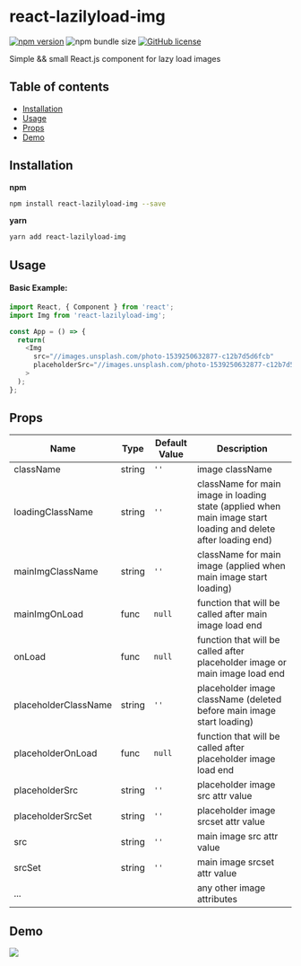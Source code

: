 # react-lazilyload-img

[![npm version](https://img.shields.io/npm/v/react-lazilyload-img.svg?style=flat)](https://www.npmjs.com/package/react-lazilyload-img)
![npm bundle size](https://img.shields.io/bundlephobia/minzip/react-lazilyload-img?label=size)
[![GitHub license](https://img.shields.io/badge/license-MIT-blue.svg)](https://github.com/vadymshymko/react-lazilyload-img/blob/master/LICENSE)

Simple && small React.js component for lazy load images

## Table of contents
- [Installation](#installation)
- [Usage](#usage)
- [Props](#props)
- [Demo](#demo)

## Installation

**npm**

```bash
npm install react-lazilyload-img --save
```

**yarn**

```bash
yarn add react-lazilyload-img
```

## Usage

#### Basic Example:

```js
import React, { Component } from 'react';
import Img from 'react-lazilyload-img';

const App = () => {
  return(
    <Img
      src="//images.unsplash.com/photo-1539250632877-c12b7d5d6fcb"
      placeholderSrc="//images.unsplash.com/photo-1539250632877-c12b7d5d6fcb?w=27&q=8"
    >
  );
};
```

## Props

Name | Type | Default Value | Description   
---- | ---- | ------------- | --------------
className | string | `''` | image className
loadingClassName | string | `''` | className for main image in loading state (applied when main image start loading and delete after loading end)
mainImgClassName | string | `''` | className for main image (applied when main image start loading)
mainImgOnLoad | func | `null` | function that will be called after main image load end
onLoad | func | `null` | function that will be called after placeholder image or main image load end
placeholderClassName | string | `''` | placeholder image className (deleted before main image start loading)
placeholderOnLoad | func | `null` | function that will be called after placeholder image load end
placeholderSrc | string | `''` | placeholder image src attr value
placeholderSrcSet | string | `''` | placeholder image srcset attr value
src | string | `''` | main image src attr value
srcSet | string | `''` | main image srcset attr value
... | | | any other image attributes

## Demo

[![](https://codesandbox.io/static/img/play-codesandbox.svg)](https://codesandbox.io/s/react-lazilyload-img-69wd6)
